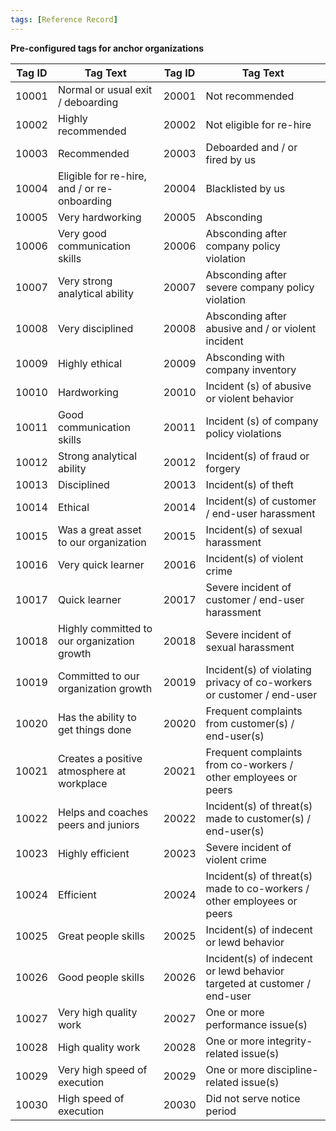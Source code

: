 ```yaml
---
tags: [Reference Record]
---
```


**Pre-configured tags for anchor organizations**

| **Tag ID** | **Tag Text**                                 | **Tag ID** | **Tag Text**                                                             |
| ---------- | -------------------------------------------- | ---------- | ------------------------------------------------------------------------ |
| 10001      | Normal or usual exit / deboarding            | 20001      | Not recommended                                                          |
| 10002      | Highly recommended                           | 20002      | Not eligible for re-hire                                                 |
| 10003      | Recommended                                  | 20003      | Deboarded and / or fired by us                                           |
| 10004      | Eligible for re-hire, and / or re-onboarding | 20004      | Blacklisted by us                                                        |
| 10005      | Very hardworking                             | 20005      | Absconding                                                               |
| 10006      | Very good communication skills               | 20006      | Absconding after company policy violation                                |
| 10007      | Very strong analytical ability               | 20007      | Absconding after severe company policy violation                         |
| 10008      | Very disciplined                             | 20008      | Absconding after abusive and / or violent incident                       |
| 10009      | Highly ethical                               | 20009      | Absconding with company inventory                                        |
| 10010      | Hardworking                                  | 20010      | Incident (s) of abusive or violent behavior                              |
| 10011      | Good communication skills                    | 20011      | Incident (s) of company policy violations                                |
| 10012      | Strong analytical ability                    | 20012      | Incident(s) of fraud or forgery                                          |
| 10013      | Disciplined                                  | 20013      | Incident(s) of theft                                                     |
| 10014      | Ethical                                      | 20014      | Incident(s) of customer / end-user harassment                            |
| 10015      | Was a great asset to our organization        | 20015      | Incident(s) of sexual harassment                                         |
| 10016      | Very quick learner                           | 20016      | Incident(s) of violent crime                                             |
| 10017      | Quick learner                                | 20017      | Severe incident of customer / end-user harassment                        |
| 10018      | Highly committed to our organization growth  | 20018      | Severe incident of sexual harassment                                     |
| 10019      | Committed to our organization growth         | 20019      | Incident(s) of violating privacy of co-workers or customer / end-user    |
| 10020      | Has the ability to get things done           | 20020      | Frequent complaints from customer(s) / end-user(s)                       |
| 10021      | Creates a positive atmosphere at workplace   | 20021      | Frequent complaints from co-workers / other employees or peers           |
| 10022      | Helps and coaches peers and juniors          | 20022      | Incident(s) of threat(s) made to customer(s) / end-user(s)               |
| 10023      | Highly efficient                             | 20023      | Severe incident of violent crime                                         |
| 10024      | Efficient                                    | 20024      | Incident(s) of threat(s) made to co-workers / other employees or peers   |
| 10025      | Great people skills                          | 20025      | Incident(s) of indecent or lewd behavior                                 |
| 10026      | Good people skills                           | 20026      | Incident(s) of indecent or lewd behavior targeted at customer / end-user |
| 10027      | Very high quality work                       | 20027      | One or more performance issue(s)                                         |
| 10028      | High quality work                            | 20028      | One or more integrity-related issue(s)                                   |
| 10029      | Very high speed of execution                 | 20029      | One or more discipline-related issue(s)                                  |
| 10030      | High speed of execution                      | 20030      | Did not serve notice period                                              |
